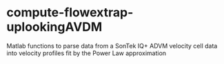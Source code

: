 # compute-flowextrap-uplookingAVDM
Matlab functions to parse data from a SonTek IQ+ ADVM velocity cell data into velocity profiles fit by the Power Law approximation
